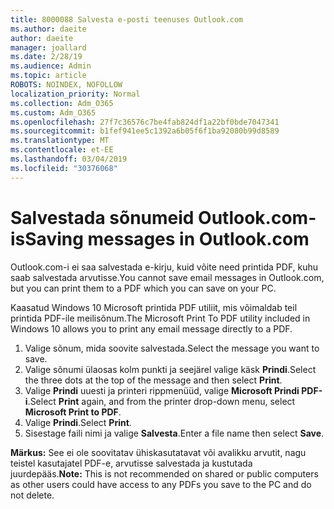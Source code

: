 ```yaml
---
title: 8000088 Salvesta e-posti teenuses Outlook.com
ms.author: daeite
author: daeite
manager: joallard
ms.date: 2/28/19
ms.audience: Admin
ms.topic: article
ROBOTS: NOINDEX, NOFOLLOW
localization_priority: Normal
ms.collection: Adm_O365
ms.custom: Adm_O365
ms.openlocfilehash: 27f7c36576c7be4fab824df1a22bf0bde7047341
ms.sourcegitcommit: b1fef941ee5c1392a6b05f6f1ba92080b99d8589
ms.translationtype: MT
ms.contentlocale: et-EE
ms.lasthandoff: 03/04/2019
ms.locfileid: "30376068"
---
```

# <a name="saving-messages-in-outlookcom"></a><span data-ttu-id="8c4b6-102">Salvestada sõnumeid Outlook.com-is</span><span class="sxs-lookup"><span data-stu-id="8c4b6-102">Saving messages in Outlook.com</span></span>

<span data-ttu-id="8c4b6-103">Outlook.com-i ei saa salvestada e-kirju, kuid võite need printida PDF, kuhu saab salvestada arvutisse.</span><span class="sxs-lookup"><span data-stu-id="8c4b6-103">You cannot save email messages in Outlook.com, but you can print them to a PDF which you can save on your PC.</span></span>

<span data-ttu-id="8c4b6-104">Kaasatud Windows 10 Microsoft printida PDF utiliit, mis võimaldab teil printida PDF-ile meilisõnum.</span><span class="sxs-lookup"><span data-stu-id="8c4b6-104">The Microsoft Print To PDF utility included in Windows 10 allows you to print any email message directly to a PDF.</span></span>

1. <span data-ttu-id="8c4b6-105">Valige sõnum, mida soovite salvestada.</span><span class="sxs-lookup"><span data-stu-id="8c4b6-105">Select the message you want to save.</span></span>
2. <span data-ttu-id="8c4b6-106">Valige sõnumi ülaosas kolm punkti ja seejärel valige käsk **Prindi**.</span><span class="sxs-lookup"><span data-stu-id="8c4b6-106">Select the three dots at the top of the message and then select **Print**.</span></span>
3. <span data-ttu-id="8c4b6-107">Valige **Prindi** uuesti ja printeri rippmenüüd, valige **Microsoft Prindi PDF-i**.</span><span class="sxs-lookup"><span data-stu-id="8c4b6-107">Select **Print** again, and from the printer drop-down menu, select **Microsoft Print to PDF**.</span></span>
4. <span data-ttu-id="8c4b6-108">Valige **Prindi**.</span><span class="sxs-lookup"><span data-stu-id="8c4b6-108">Select **Print**.</span></span>
5. <span data-ttu-id="8c4b6-109">Sisestage faili nimi ja valige **Salvesta**.</span><span class="sxs-lookup"><span data-stu-id="8c4b6-109">Enter a file name then select **Save**.</span></span>

<span data-ttu-id="8c4b6-110">**Märkus:** See ei ole soovitatav ühiskasutatavat või avalikku arvutit, nagu teistel kasutajatel PDF-e, arvutisse salvestada ja kustutada juurdepääs.</span><span class="sxs-lookup"><span data-stu-id="8c4b6-110">**Note:** This is not recommended on shared or public computers as other users could have access to any PDFs you save to the PC and do not delete.</span></span>